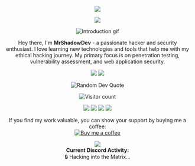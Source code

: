 <!-- Header -->
<p align="center">
    <img src="<div style="">
</p>

<!-- Badges -->
<p align="center">
    <img src="https://img.shields.io/badge/Python-%23111111.svg?&style=for-the-badge&logo=python&logoColor=white">
</p>

<!-- Introduction -->
<p align="center">
    <img src="https://raw.githubusercontent.com/MrShadowDev/MrShadowDev/main/introduction.gif" alt="Introduction gif">
</p>
<p align="center">
    Hey there, I'm <b>MrShadowDev</b> - a passionate hacker and security enthusiast. I love learning new technologies and tools that help me with my ethical hacking journey. My primary focus is on penetration testing, vulnerability assessment, and web application security.
</p>

<!-- GitHub Stats -->
<p align="center">
    <img src="https://github-readme-stats.vercel.app/api?username=MrShadowDev&theme=radical&show_icons=true&count_private=true">
    <img src= "https://github-readme-stats.vercel.app/api/top-langs/?username=MrShadowDev&theme=radical&layout=compact">
</p>

<!-- Random Quote -->
<p align="center">
    <img src="https://quotes-github-readme.vercel.app/api?type=horizontal&theme=dark&layout=default&font=IBM+Plex+Mono&color=orange&height=100" alt="Random Dev Quote">
</p>

<!-- Visitor Counter -->
<p align="center">
    <img src="https://profile-counter.glitch.me/{MrShadowDev}/count.svg" alt="Visitor count">
</p>

<!-- Contact Information -->
<p align="center">
    <a href="mailto:mrshadowdev@mail.lv"><img src="https://img.shields.io/badge/Email-mrshadowdev%40mail.lv-000000?style=for-the-badge&logo=gmail&logoColor=white"></a>
    <a href="https://xyl.lol/mrshadowdev"><img src="https://img.shields.io/badge/Website-xyl.lol%2Fmrshadowdev-000000?style=for-the-badge&logo=wordpress&logoColor=white"></a>
    <a href="https://www.instagram.com/dev_mrshadow/"><img src="https://img.shields.io/badge/Instagram-dev__mrshadow-000000?style=for-the-badge&logo=instagram&logoColor=white"></a>
    <a href="https://twitter.com/MrShadowDev"><img src="https://img.shields.io/badge/Twitter-MrShadowDev-000000?style=for-the-badge&logo=twitter&logoColor=white"></a>
</p>

<!-- Donations -->
<p align="center">
    If you find my work valuable, you can show your support by buying me a coffee:
    <br>
    <a href="https://ko-fi.com/devmrshadow" target="_blank">
        <img src="https://img.shields.io/badge/Buy%20me%20a%20coffee-000000?style=for-the-badge&logo=ko-fi&logoColor=F16061" alt="Buy me a coffee">
    </a>
</p>


<!-- Discord Presence -->
<p align="center">
    <img src="https://lanyard-profile-readme.vercel.app/api/734380380232220785?theme=dark&bg=000000&animated=true&hideDiscrim=true&borderRadius=10px">
    <br>
    <strong>Current Discord Activity:</strong>
    <br>
    🔒 Hacking into the Matrix...
</p>
